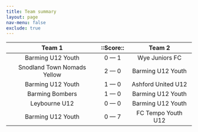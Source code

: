```yaml
---
title: Team summary
layout: page
nav-menu: false
exclude: true
---
```




|           Team 1            |  ::Score::  |       Team 2       |
|:---------------------------:|:-----------:|:------------------:|
|      Barming U12 Youth      | 0 &mdash; 1 |   Wye Juniors FC   |
| Snodland Town Nomads Yellow | 2 &mdash; 0 | Barming U12 Youth  |
|      Barming U12 Youth      | 1 &mdash; 0 | Ashford United U12 |
|       Barming Bombers       | 1 &mdash; 0 | Barming U12 Youth  |
|        Leybourne U12        | 0 &mdash; 0 | Barming U12 Youth  |
|      Barming U12 Youth      | 0 &mdash; 7 | FC Tempo Youth U12 |

 <br /><br /><br />